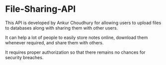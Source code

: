 # File-Sharing-API
This API is developed by Ankur Choudhury for allowing users to upload files to databases along with sharing them with other users.

It can help a lot of people to easily store notes online, download them whenever required, and share them with others.

It requires proper authorization so that there remains no chances for security breaches.

